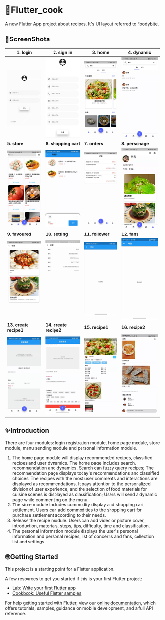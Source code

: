 # 🍔Flutter_cook

A new Flutter App project about recipes. It's UI layout referred to [Foodybite](https://github.com/JideGuru/FlutterFoodybite).

## 📸ScreenShots

| 1. login                                                 | 2. sign in                                               | 3. home                                            | 4. dynamic                                          |
| -------------------------------------------------------- | -------------------------------------------------------- | -------------------------------------------------- | --------------------------------------------------- |
| <img src="assets/screen/login.jpg" width="200">          | <img src="assets/screen/sign-in.jpg" width="200">        | <img src="assets/screen/home.jpg" width="200">     | <img src="assets/screen/dynamic.jpg" width="185">   |
| **5. store**                                             | **6. shopping cart**                                     | **7. orders**                                      | **8. personage**                                    |
| <img src="assets/screen/store.jpg" width="200">          | <img src="assets/screen/shopping-cart.jpg" width="200">  | <img src="assets/screen/orders.jpg" width="200">   | <img src="assets/screen/personage.jpg" width="200"> |
| **9. favoured**                                          | **10. setting**                                          | **11. follower**                                   | **12. fans**                                        |
| <img src="assets/screen/favoured.jpg" width="200">       | <img src="assets/screen/setting.jpg" width="200">        | <img src="assets/screen/follower.jpg" width="200"> | <img src="assets/screen/fans.jpg" width="200">      |
| **13. create recipe1**                                   | **14. create recipe2**                                   | **15. recipe1**                                    | **16. recipe2**                                     |
| <img src="assets/screen/create-recipe1.jpg" width="200"> | <img src="assets/screen/create-recipe2.jpg" width="200"> | <img src="assets/screen/recipe1.jpg" width="200">  | <img src="assets/screen/recipe2.jpg" width="200">   |

## ✨Introduction

There are four modules: login registration module, home page module, store module, menu sending module and personal information module.

1. The home page module will display recommended recipes, classified recipes and user dynamics. The home page includes search, recommendation and dynamics.
   Search can fuzzy query recipes; The recommendation page displays today's recommendations and classified choices. The recipes with the most user comments and interactions are displayed as recommendations. It pays attention to the personalized division of user experience, and the selection of food materials for cuisine scenes is displayed as classification; Users will send a dynamic page while commenting on the menu.
2. The store module includes commodity display and shopping cart settlement. Users can add commodities to the shopping cart for purchase settlement according to their needs.
3. Release the recipe module. Users can add video or picture cover, introduction, materials, steps, tips, difficulty, time and classification.
4. The personal information module displays the user's personal information and personal recipes, list of concerns and fans, collection list and settings.

## 🤓Getting Started

This project is a starting point for a Flutter application.

A few resources to get you started if this is your first Flutter project:

- [Lab: Write your first Flutter app](https://flutter.dev/docs/get-started/codelab)
- [Cookbook: Useful Flutter samples](https://flutter.dev/docs/cookbook)

For help getting started with Flutter, view our
[online documentation](https://flutter.dev/docs), which offers tutorials,
samples, guidance on mobile development, and a full API reference.
